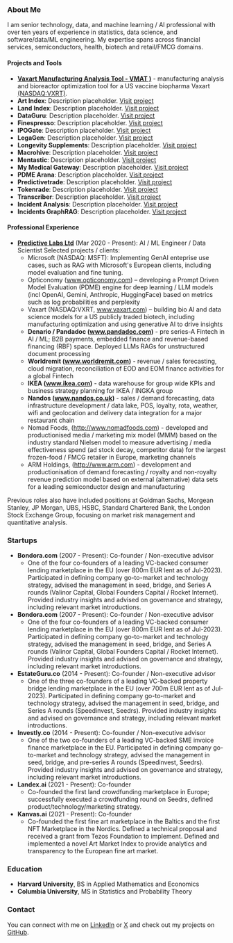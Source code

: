 
### About Me

I am senior technology, data, and machine learning / AI professional with over ten years of experience in statistics, data science, and software/data/ML engineering. My expertise spans across financial services, semiconductors, health, biotech and retail/FMCG domains.

#### Projects and Tools
- **[Vaxart Manufacturing Analysis Tool - VMAT )](https://vmat.predictivelabs.ai)** - manufacturing analysis and bioreactor optimization tool for a US vaccine biopharma Vaxart [(NASDAQ:VXRT)](https://www.vaxart.com). 
- **Art Index**: Description placeholder. [Visit project](#)
- **Land Index**: Description placeholder. [Visit project](#)
- **DataGuru**: Description placeholder. [Visit project](#)
- **Finespresso**: Description placeholder. [Visit project](#)
- **IPOGate**: Description placeholder. [Visit project](#)
- **LegaGen**: Description placeholder. [Visit project](#)
- **Longevity Supplements**: Description placeholder. [Visit project](#)
- **Macrohive**: Description placeholder. [Visit project](#)
- **Mentastic**: Description placeholder. [Visit project](#)
- **My Medical Gateway**: Description placeholder. [Visit project](#)
- **PDME Arana**: Description placeholder. [Visit project](#)
- **Predictivetrade**: Description placeholder. [Visit project](#)
- **Tokenrade**: Description placeholder. [Visit project](#)
- **Transcriber**: Description placeholder. [Visit project](#)
- **Incident Analysis**: Description placeholder. [Visit project](#)
- **Incidents GraphRAG**: Description placeholder. [Visit project](#)
  
#### Professional Experience

- **[Predictive Labs Ltd](https://www.predictivelabs.co.uk)** (Mar 2020 - Present): AI / ML Engineer / Data Scientist 
  Selected projects / clients: 
  - Microsoft (NASDAQ: MSFT): Implementing GenAI enteprise use cases, such as RAG with Microsoft's European clients, including model evaluation and fine tuning.
  - Opticonomy (www.opticonomy.com) – developing a Prompt Driven Model Evaluation (PDME) engine for deep learning / LLM models (incl OpenAI, Gemini, Anthropic, HuggingFace) based on metrics such as log probabilities and perplexity
  - Vaxart (NASDAQ:VXRT, www.vaxart.com) – building bio AI and data science models for a US publicly traded biotech, including manufacturing optimization and using generative AI to drive insights
  - **Denario / Pandadoc (www.pandadoc.com)** - pre series-A Fintech in AI / ML; B2B payments, embedded finance and revenue-based financing (RBF) space. Deployed LLMs RAGs for unstructured document processing
  - **Worldremit (www.worldremit.com)** - revenue / sales forecasting, cloud migration, reconciliation of EOD and EOM finance activities for a global Fintech
  - **IKEA (www.ikea.com)** - data warehouse for group wide KPIs and business strategy planning for IKEA / INGKA group
  - **Nandos (www.nandos.co.uk)** - sales / demand forecasting, data infrastructure development / data lake, POS, loyalty, rota, weather, wifi and geolocation and delivery data integration for a major restaurant chain
  - Nomad Foods, (http://www.nomadfoods.com) - developed and productionised media / marketing mix model (MMM) based on the industry standard Nielsen model to measure advertising / media effectiveness spend (ad stock decay, competitor data) for the largest frozen-food / FMCG retailer in Europe, marketing channels
  - ARM Holdings, (http://www.arm.com) - development and productionisation of demand forecasting / royalty and non-royalty revenue prediction model based on external (alternative) data sets for a leading semiconductor design and manufacturing

Previous roles also have included positions at Goldman Sachs, Morgean Stanley, JP Morgan, UBS, HSBC, Standard Chartered Bank, the London Stock Exchange Group, focusing on market risk management and quantitative analysis.

### Startups
- **Bondora.com** (2007 - Present): Co-founder / Non-executive advisor
  - One of the four co-founders of a leading VC-backed consumer lending marketplace in the EU (over 800m EUR lent as of Jul-2023). Participated in defining company go-to-market and technology strategy, advised the management in seed, bridge, and Series A rounds (Valinor Capital, Global Founders Capital / Rocket Internet). Provided industry insights and advised on governance and strategy, including relevant market introductions.
- **Bondora.com** (2007 - Present): Co-founder / Non-executive advisor
  - One of the four co-founders of a leading VC-backed consumer lending marketplace in the EU (over 800m EUR lent as of Jul-2023). Participated in defining company go-to-market and technology strategy, advised the management in seed, bridge, and Series A rounds (Valinor Capital, Global Founders Capital / Rocket Internet). Provided industry insights and advised on governance and strategy, including relevant market introductions.
- **EstateGuru.co** (2014 - Present): Co-founder / Non-executive advisor
  - One of the three co-founders of a leading VC-backed property bridge lending marketplace in the EU (over 700m EUR lent as of Jul-2023). Participated in defining company go-to-market and technology strategy, advised the management in seed, bridge, and Series A rounds (Speedinvest, Seedrs). Provided industry insights and advised on governance and strategy, including relevant market introductions.
- **Investly.co** (2014 - Present): Co-founder / Non-executive advisor
  - One of the two co-founders of a leading VC-backed SME invoice finance marketplace in the EU. Participated in defining company go-to-market and technology strategy, advised the management in seed, bridge, and pre-series A rounds (Speedinvest, Seedrs). Provided industry insights and advised on governance and strategy, including relevant market introductions.
- **Landex.ai** (2021 - Present): Co-founder
  - Co-founded the first land crowdfunding marketplace in Europe; successfully executed a crowdfunding round on Seedrs, defined product/technology/marketing strategy.
- **Kanvas.ai** (2021 - Present): Co-founder
  - Co-founded the first fine art marketplace in the Baltics and the first NFT Marketplace in the Nordics. Defined a technical proposal and received a grant from Tezos Foundation to implement. Defined and implemented a novel Art Market Index to provide analytics and transparency to the European fine art market.

### Education
- **Harvard University**, BS in Applied Mathematics and Economics
- **Columbia University**, MS in Statistics and Probability Theory

### Contact
You can connect with me on [LinkedIn](https://www.linkedin.com/in/juliankaljuvee/) or [X](https://x.com/jkaljuvee) and check out my projects on [GitHub](https://github.com/kaljuvee).
